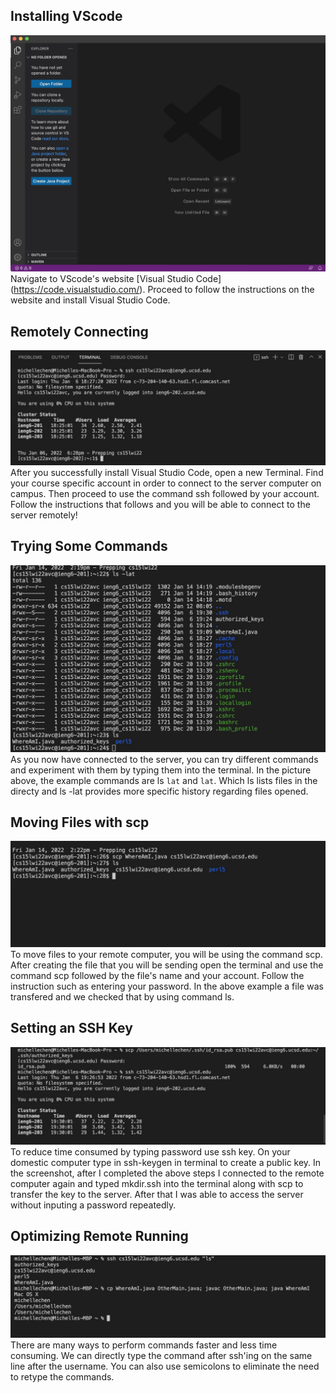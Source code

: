 ## Installing VScode
![Image](InstallingVScode.jpg)
Navigate to VScode's website [Visual Studio Code] (https://code.visualstudio.com/). Proceed to follow the instructions on the website and install Visual Studio Code. 
## Remotely Connecting 
![Image](RemotelyConnecting.jpg)
After you successfully install Visual Studio Code, open a new Terminal. Find your course specific account in order to connect to the server computer on campus. Then proceed to use the command ssh followed by your account. Follow the instructions that follows and you will be able to connect to the server remotely!
## Trying Some Commands
![Image](TryingSomeCommands.jpg)
As you now have connected to the server, you can try different commands and experiment with them by typing them into the terminal. In the picture above, the example commands are ls `lat` and `lat`. Which ls lists files in the directy and ls -lat provides more specific history regarding files opened. 
## Moving Files with scp
![Image](MovingFilesWithSCP.jpg)
To move files to your remote computer, you will be using the command scp. After creating the file that you will be sending open the terminal and use the command scp followed by the file's name and your account. Follow the instruction such as entering your password. In the above example a file was transfered and we checked that by using command ls. 
## Setting an SSH Key 
![Image](SSHKeys.jpg)
To reduce time consumed by typing password use ssh key. On your domestic computer type in ssh-keygen in terminal to create a public key. In the screenshot, after I completed the above steps I connected to the remote computer again and typed mkdir.ssh into the terminal along with scp to transfer the key to the server. After that I was able to access the server without inputing a password repeatedly. 

## Optimizing Remote Running
![Image](OptimizingRemoteRunning.jpg)
There are many ways to perform commands faster and less time consuming. We can directly type the command after ssh'ing on the same line after the username. You can also use semicolons to eliminate the need to retype the commands.